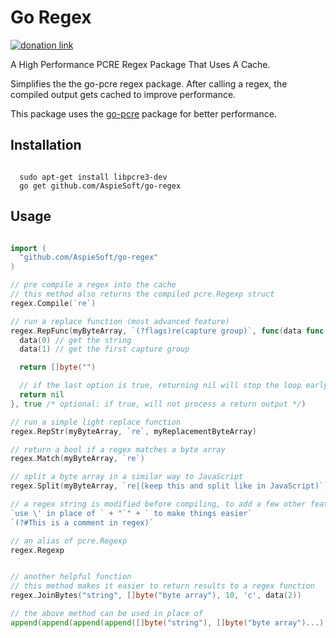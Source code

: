 # Go Regex

[![donation link](https://img.shields.io/badge/buy%20me%20a%20coffee-square-blue)](https://buymeacoffee.aspiesoft.com)

A High Performance PCRE Regex Package That Uses A Cache.

Simplifies the the go-pcre regex package.
After calling a regex, the compiled output gets cached to improve performance.

This package uses the [go-pcre](https://github.com/GRbit/go-pcre) package for better performance.

## Installation

```shell script

  sudo apt-get install libpcre3-dev
  go get github.com/AspieSoft/go-regex

```

## Usage

```go

import (
  "github.com/AspieSoft/go-regex"
)

// pre compile a regex into the cache
// this method also returns the compiled pcre.Regexp struct
regex.Compile(`re`)

// run a replace function (most advanced feature)
regex.RepFunc(myByteArray, `(?flags)re(capture group)`, func(data func(int) []byte) []byte {
  data(0) // get the string
  data(1) // get the first capture group

  return []byte("")

  // if the last option is true, returning nil will stop the loop early
  return nil
}, true /* optional: if true, will not process a return output */)

// run a simple light replace function
regex.RepStr(myByteArray, `re`, myReplacementByteArray)

// return a bool if a regex matches a byte array
regex.Match(myByteArray, `re`)

// split a byte array in a similar way to JavaScript
regex.Split(myByteArray, `re|(keep this and split like in JavaScript)`)

// a regex string is modified before compiling, to add a few other features
`use \' in place of ` + "`" + ` to make things easier`
`(?#This is a comment in regex)`

// an alias of pcre.Regexp
regex.Regexp


// another helpful function
// this method makes it easier to return results to a regex function
regex.JoinBytes("string", []byte("byte array"), 10, 'c', data(2))

// the above method can be used in place of
append(append(append(append([]byte("string"), []byte("byte array")...), []byte(strconv.Itoa(10))...), 'c'), data(2)...)

```
